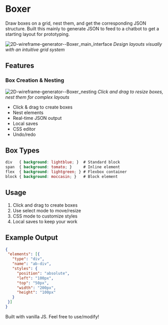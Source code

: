 # Boxer
Draw boxes on a grid, nest them, and get the corresponding JSON structure. Built this mainly to generate JSON to feed to a chatbot to get a starting layout for prototyping.

![2D-wireframe-generator--Boxer_main_interface](https://github.com/user-attachments/assets/0a4ecdc6-a4ad-4e51-80a6-f7b41942d4ec)
*Design layouts visually with an intuitive grid system*

## Features

### Box Creation & Nesting
![2D-wireframe-generator--Boxer_nesting](https://github.com/user-attachments/assets/fc45c433-e787-4b7e-b49a-269957a4643e)
*Click and drag to resize boxes, nest them for complex layouts*

- Click & drag to create boxes
- Nest elements 
- Real-time JSON output
- Local saves
- CSS editor
- Undo/redo

## Box Types
```css
div   { background: lightblue; }  # Standard block
span  { background: tomato; }     # Inline element
flex  { background: lightgreen; } # Flexbox container
block { background: moccasin; }   # Block element
```

## Usage
1. Click and drag to create boxes
2. Use select mode to move/resize
3. CSS mode to customize styles
4. Local saves to keep your work

## Example Output
```json
{
 "elements": [{
   "type": "div",
   "name": "ab-div",
   "styles": {
     "position": "absolute",
     "left": "100px", 
     "top": "50px",
     "width": "200px",
     "height": "100px"
   }
 }]
}
```

Built with vanilla JS. Feel free to use/modify!
